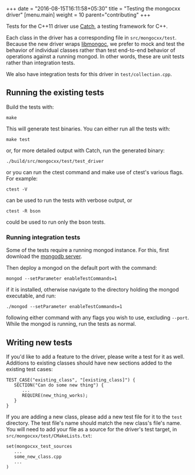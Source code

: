+++
date = "2016-08-15T16:11:58+05:30"
title = "Testing the mongocxx driver"
[menu.main]
  weight = 10
  parent="contributing"
+++

Tests for the C++11 driver use
[Catch](https://github.com/philsquared/Catch), a testing framework for C++.

Each class in the driver has a corresponding file in `src/mongocxx/test`.
Because the new driver wraps
[libmongoc](https://github.com/mongodb/mongo-c-driver), we prefer to mock
and test the behavior of individual classes rather than test end-to-end
behavior of operations against a running mongod.  In other words, these are
unit tests rather than integration tests.

We also have integration tests for this driver in `test/collection.cpp`.

## Running the existing tests

Build the tests with:

```
make
```

This will generate test binaries.  You can either run all the tests with:

```
make test
```

or, for more detailed output with Catch, run the generated binary:

```
./build/src/mongocxx/test/test_driver
```

or you can run the ctest command and make use of ctest's various flags. 
For example:

```
ctest -V
```

can be used to run the tests with verbose output, or 

```
ctest -R bson
```

could be used to run only the bson tests.

### Running integration tests

Some of the tests require a running mongod instance.  For this, first download
the [mongodb server](https://www.mongodb.com/download-center).

Then deploy a mongod on the default port with the command:

```
mongod --setParameter enableTestCommands=1
```

if it is installed, otherwise navigate to the directory holding the mongod
executable, and run:

```
./mongod --setParameter enableTestCommands=1
```

following either command with any flags you wish to use, excluding
`--port`.  While the mongod is running, run the tests as normal.

## Writing new tests

If you'd like to add a feature to the driver, please write a test for it as
well.  Additions to existing classes should have new sections added to the
existing test cases:

```
TEST_CASE("existing_class", "[existing_class]") {
   SECTION("Can do some new thing") {
      ...
      REQUIRE(new_thing_works);
   }
}
```

If you are adding a new class, please add a new test file for it to the
`test` directory.  The test file's name should match the new class's file's
name.  You will need to add your file as a source for the driver's test
target, in `src/mongocxx/test/CMakeLists.txt`:

```
set(mongocxx_test_sources
   ...
   some_new_class.cpp
   ...
)
```

